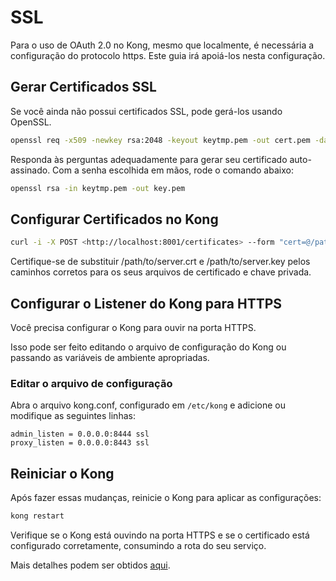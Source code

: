 # SSL

Para o uso de OAuth 2.0 no Kong, mesmo que localmente, é necessária a configuração do protocolo https. Este guia irá apoiá-los nesta configuração.

## Gerar Certificados SSL

Se você ainda não possui certificados SSL, pode gerá-los usando OpenSSL.

```bash
openssl req -x509 -newkey rsa:2048 -keyout keytmp.pem -out cert.pem -days 365
```

Responda às perguntas adequadamente para gerar seu certificado auto-assinado. Com a senha escolhida em mãos, rode o comando abaixo:

```bash
openssl rsa -in keytmp.pem -out key.pem
```

## Configurar Certificados no Kong

```bash
curl -i -X POST <http://localhost:8001/certificates> --form "cert=@/path/to/server.crt" --form "key=@/path/to/server.key"
```

Certifique-se de substituir /path/to/server.crt e /path/to/server.key pelos caminhos corretos para os seus arquivos de certificado e chave privada.

## Configurar o Listener do Kong para HTTPS

Você precisa configurar o Kong para ouvir na porta HTTPS.

Isso pode ser feito editando o arquivo de configuração do Kong ou passando as variáveis de ambiente apropriadas.

### Editar o arquivo de configuração

Abra o arquivo kong.conf, configurado em `/etc/kong` e adicione ou modifique as seguintes linhas:

```text
admin_listen = 0.0.0.0:8444 ssl
proxy_listen = 0.0.0.0:8443 ssl
```

## Reiniciar o Kong

Após fazer essas mudanças, reinicie o Kong para aplicar as configurações:

```bash
kong restart
```

Verifique se o Kong está ouvindo na porta HTTPS e se o certificado está configurado corretamente, consumindo a rota do seu serviço.

Mais detalhes podem ser obtidos [aqui](https://support.konghq.com/support/s/article/How-to-setup-Kong-to-serve-an-SSL-certificate-for-API-requests).
